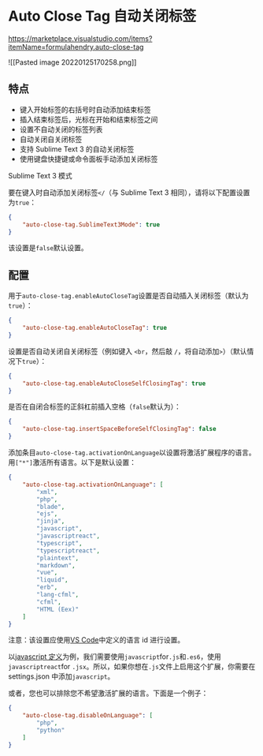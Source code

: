 # Auto Close Tag 自动关闭标签

https://marketplace.visualstudio.com/items?itemName=formulahendry.auto-close-tag

![[Pasted image 20220125170258.png]]

## 特点
-   键入开始标签的右括号时自动添加结束标签
-   插入结束标签后，光标在开始和结束标签之间
-   设置不自动关闭的标签列表
-   自动关闭自关闭标签
-   支持 Sublime Text 3 的自动关闭标签
-   使用键盘快捷键或命令面板手动添加关闭标签

Sublime Text 3 模式

要在键入时自动添加关闭标签`</`（与 Sublime Text 3 相同），请将以下配置设置为`true`：

```json
{
    "auto-close-tag.SublimeText3Mode": true
}
```

该设置是`false`默认设置。

## 配置

用于`auto-close-tag.enableAutoCloseTag`设置是否自动插入关闭标签（默认为`true`）：

```json
{
    "auto-close-tag.enableAutoCloseTag": true
}
```

设置是否自动关闭自关闭标签（例如键入 `<br`，然后敲 `/`，将自动添加`>`）（默认情况下`true`）：

```json
{
    "auto-close-tag.enableAutoCloseSelfClosingTag": true
}
```

是否在自闭合标签的正斜杠前插入空格（`false`默认为）：

```json
{
    "auto-close-tag.insertSpaceBeforeSelfClosingTag": false
}
```

添加条目`auto-close-tag.activationOnLanguage`以设置将激活扩展程序的语言。用`["*"]`激活所有语言。以下是默认设置：

```json
{
    "auto-close-tag.activationOnLanguage": [
        "xml",
        "php",
        "blade",
        "ejs",
        "jinja",
        "javascript",
        "javascriptreact",
        "typescript",
        "typescriptreact",
        "plaintext",
        "markdown",
        "vue",
        "liquid",
        "erb",
        "lang-cfml",
        "cfml",
        "HTML (Eex)"
    ]
}
```

注意：该设置应使用[VS Code](https://github.com/Microsoft/vscode/tree/master/extensions)中定义的语言 id 进行设置。

以[javascript 定义](https://github.com/Microsoft/vscode/blob/master/extensions/javascript/package.json)为例，我们需要使用`javascript`for`.js`和`.es6`，使用`javascriptreact`for `.jsx`。所以，如果你想在`.js`文件上启用这个扩展，你需要在 settings.json 中添加`javascript`。

或者，您也可以排除您不希望激活扩展的语言。下面是一个例子：

```json
{
    "auto-close-tag.disableOnLanguage": [
        "php",
        "python"
    ]
}
```
